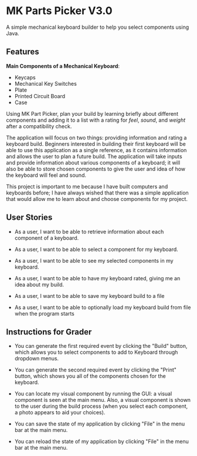 # MK Parts Picker V3.0
A simple mechanical keyboard builder to help you select components using Java.
## Features
**Main Components of a Mechanical Keyboard**:
- Keycaps
- Mechanical Key Switches
- Plate
- Printed Circuit Board
- Case

Using MK Part Picker, plan your build by learning briefly about different components and adding it to a list 
with a rating for *feel*, *sound*, and *weight* after a compatibility check.

The application will focus on two things: providing information and rating a keyboard build. Beginners interested 
in building their first keyboard will be able to use this application as a single reference, as it contains information
and allows the user to plan a future build. The application will take inputs and provide information about various 
components of a keyboard; it will also be able to store chosen components to give the user and idea of how the keyboard
will feel and sound. 

This project is important to me because I have built computers and keyboards before; I have always wished that there 
was a simple application that would allow me to learn about and choose components for my project. 

## User Stories
- As a user, I want to be able to retrieve information about each component of a keyboard.

- As a user, I want to be able to select a component for my keyboard.

- As a user, I want to be able to see my selected components in my keyboard.

- As a user, I want to be able to have my keyboard rated, giving me an idea about my build.

- As a user, I want to be able to save my keyboard build to a file

- As a user, I want to be able to optionally load my keyboard build from file when the program starts

## Instructions for Grader
- You can generate the first required event by clicking the "Build" button, which allows you to select components to 
add to Keyboard through dropdown menus.

- You can generate the second required event by clicking the "Print" button, which shows you all of the components 
chosen for the keyboard.

- You can locate my visual component by running the GUI: a visual component is seen at the main menu. Also, a visual 
component is shown to the user during the build process (when you select each component, a photo appears to aid your 
choices).

- You can save the state of my application by clicking "File" in the menu bar at the main menu.

- You can reload the state of my application by clicking "File" in the menu bar at the main menu.